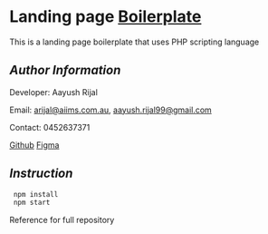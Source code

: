 # Landing page [Boilerplate](www.aiims.com.au)

This is a landing page boilerplate that uses PHP scripting language

## _Author Information_

Developer: Aayush Rijal

Email: arijal@aiims.com.au, aayush.rijal99@gmail.com

Contact: 0452637371

[Github]()
[Figma]()

## _Instruction_

```bash
 npm install
 npm start
 ```

Reference for full repository

